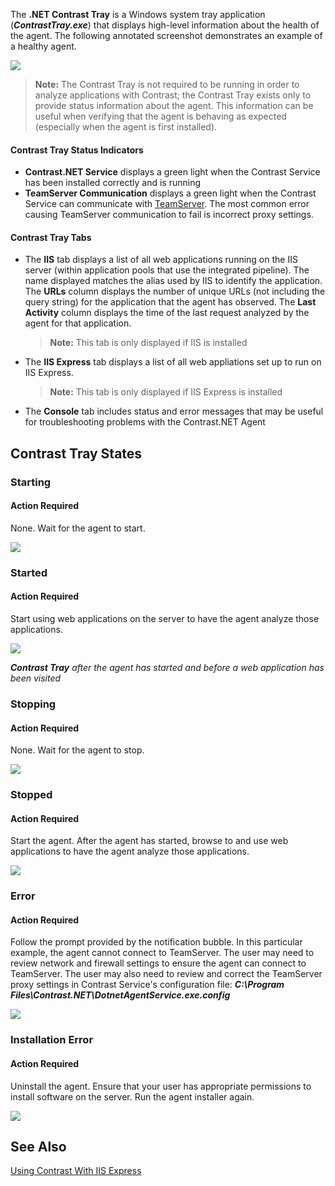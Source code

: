 <!--
title: "Using The .NET Contrast Tray"
description: "Guide to using the .NET Contrast Tray"
-->

The **.NET Contrast Tray** is a Windows system tray application (***ContrastTray.exe***) that displays high-level information about the health of the agent. The following annotated screenshot demonstrates an example of a healthy agent.

<a href="assets/images/KB3-e09_1.jpg" rel="lightbox" title="Healthy Agent"><img class="thumbnail" src="assets/images/KB3-e09_1.jpg"/></a>

>**Note:** The Contrast Tray is not required to be running in order to analyze applications with Contrast; the Contrast Tray exists only to provide status information about the agent. This information can be useful when verifying that the agent is behaving as expected (especially when the agent is first installed).

#### Contrast Tray Status Indicators

* **Contrast.NET Service** displays a green light when the Contrast Service has been installed correctly and is running
* **TeamServer Communication** displays a green light when the Contrast Service can communicate with [TeamServer](https://www.contrastsecurity.com/). The most common error causing TeamServer communication to fail is incorrect proxy settings.


#### Contrast Tray Tabs

* The **IIS** tab displays a list of all web applications running on the IIS server (within application pools that use the integrated pipeline). The name displayed matches the alias used by IIS to identify the application. The **URLs** column displays the number of unique URLs (not including the query string) for the application that the agent has observed. The **Last Activity** column displays the time of the last request analyzed by the agent for that application.

    >**Note:** This tab is only displayed if IIS is installed

* The **IIS Express** tab displays a list of all web appliations set up to run on IIS Express.

    >**Note:** This tab is only displayed if IIS Express is installed

* The **Console** tab includes status and error messages that may be useful for troubleshooting problems with the Contrast.NET Agent

## Contrast Tray States

### Starting

#### Action Required

None. Wait for the agent to start.

<a href="assets/images/KB3-e09_2.jpg" rel="lightbox" title="Waiting For The Agent To Start"><img class="thumbnail" src="assets/images/KB3-e09_2.jpg"/></a>

### Started

#### Action Required

Start using web applications on the server to have the agent analyze those applications.

<a href="assets/images/KB3-e09_3.jpg" rel="lightbox" title="Application Analysis When Started"><img class="thumbnail" src="assets/images/KB3-e09_3.jpg"/></a>

***Contrast Tray*** *after the agent has started and before a web application has been visited*


### Stopping

#### Action Required

None. Wait for the agent to stop.

<a href="assets/images/KB3-e09_4.jpg" rel="lightbox" title="Waiting For The Agent To Stop"><img class="thumbnail" src="assets/images/KB3-e09_4.jpg"/></a>


### Stopped

#### Action Required

Start the agent. After the agent has started, browse to and use web applications to have the agent analyze those applications.

<a href="assets/images/KB3-e09_5.jpg" rel="lightbox" title="Application Analysis When Stopped"><img class="thumbnail" src="assets/images/KB3-e09_5.jpg"/></a>


### Error

#### Action Required

Follow the prompt provided by the notification bubble. In this particular example, the agent cannot connect to TeamServer. The user may need to review network and firewall settings to ensure the agent can connect to TeamServer. The user may also need to review and correct the TeamServer proxy settings in Contrast Service's configuration file: ***C:\Program Files\Contrast.NET\DotnetAgentService.exe.config***

<a href="assets/images/KB3-e09_6.jpg" rel="lightbox" title="Start Error"><img class="thumbnail" src="assets/images/KB3-e09_6.jpg"/></a>

### Installation Error

#### Action Required

Uninstall the agent. Ensure that your user has appropriate permissions to install software on the server. Run the agent installer again.

<a href="assets/images/KB3-e09_7.jpg" rel="lightbox" title="Installation Error"><img class="thumbnail" src="assets/images/KB3-e09_7.jpg"/></a>


## See Also

[Using Contrast With IIS Express](user_netfaq.html#iis)
